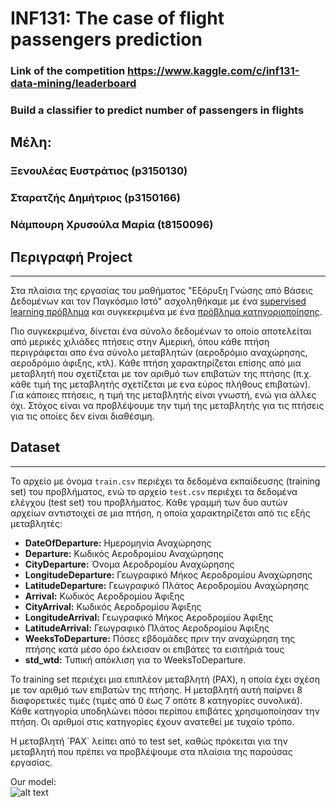 #  INF131: The case of flight passengers prediction
### Link of the competition <https://www.kaggle.com/c/inf131-data-mining/leaderboard>

### Build a classifier to predict number of passengers in flights

## Μέλη: 
### Ξενουλέας Ευστράτιος (p3150130)
### Σταρατζής Δημήτριος (p3150166)
### Νάμπουρη Χρυσούλα Μαρία (t8150096)

## Περιγραφή Project
---

Στα πλαίσια της εργασίας του μαθήματος "Εξόρυξη Γνώσης από Βάσεις Δεδομένων και τον Παγκόσμιο Ιστό" ασχοληθήκαμε με ένα <u>supervised learning πρόβλημα</u> και συγκεκριμένα με ένα <u>πρόβλημα κατηγοριοποίησης</u>. 
<P> Πιο συγκεκριμένα, δίνεται ένα σύνολο δεδομένων το οποίο αποτελείται από μερικές χιλιάδες πτήσεις στην Αμερική, όπου κάθε πτήση περιγράφεται απο ένα σύνολο μεταβλητών (αεροδρόμιο αναχώρησης, αεροδρόμιο άφιξης, κτλ). Κάθε πτήση χαρακτηρίζεται επίσης από μια μεταβλητή που σχετίζεται με τον αριθμό των επιβατών της πτήσης (π.χ. κάθε τιμή της μεταβλητής σχετίζεται με ενα εύρος πλήθους επιβατών). Για κάποιες πτήσεις, η τιμή της μεταβλητής  είναι γνωστή, ενώ για άλλες όχι. Στόχος είναι να προβλέψουμε την τιμή της μεταβλητής για τις πτήσεις για τις οποίες δεν είναι διαθέσιμη.

## Dataset
---
Το αρχείο με όνομα `train.csv` περιέχει τα δεδομένα εκπαίδευσης (training set) του προβλήματος, ενώ το αρχείο `test.csv` περιέχει τα δεδομένα ελέγχου (test set) του προβλήματος. Κάθε γραμμή των δυο αυτών αρχείων αντιστοιχεί σε μια πτήση, η οποία χαρακτηρίζεται από τις εξής μεταβλητές:

*   __DateOfDeparture:__ Ημερομηνία Αναχώρησης
*   __Departure:__ Κωδικός Αεροδρομίου Αναχώρησης
*   __CityDeparture:__ Όνομα Αεροδρομίου Αναχώρησης
*   __LongitudeDeparture:__ Γεωγραφικό Μήκος Αεροδρομίου Αναχώρησης
*   __LatitudeDeparture:__ Γεωγραφικό Πλάτος Αεροδρομίου Αναχώρησης
*   __Arrival:__ Κωδικός Αεροδρομίου Άφιξης
*   __CityArrival:__ Κωδικός Αεροδρομίου Άφιξης
*   __LongitudeArrival:__ Γεωγραφικό Μήκος Αεροδρομίου Άφιξης
*   __LatitudeArrival:__ Γεωγραφικό Πλάτος Αεροδρομίου Άφιξης
*   __WeeksToDeparture:__ Πόσες εβδομάδες πριν την αναχώρηση της πτήσης κατά μέσο όρο έκλεισαν οι επιβάτες τα εισιτήριά τους
*   __std_wtd:__ Τυπική απόκλιση για το WeeksToDeparture.


Το training set περιέχει μια επιπλέον μεταβλητή (PAX), η οποία έχει σχέση με τον αριθμό των επιβατών της πτήσης. Η μεταβλητή αυτή παίρνει 8 διαφορετικές τιμές (τιμές από 0 έως 7 οπότε 8 κατηγορίες συνολικά). Κάθε κατηγορία υποδηλώνει πόσοι περίπου επιβάτες χρησιμοποίησαν την πτήση. Οι αριθμοί στις κατηγορίες έχουν ανατεθεί με τυχαίο τρόπο.

<p> Η μεταβλητή `PAX` λείπει από το test set, καθώς πρόκειται για την μεταβλητή που πρέπει να προβλέψουμε στα πλαίσια της παρούσας εργασίας.</p>

Our model:<br/>
![alt text](https://github.com/Essex97/Multi-class-Classification-with-Neural-Networks/mlp.png "Model")
